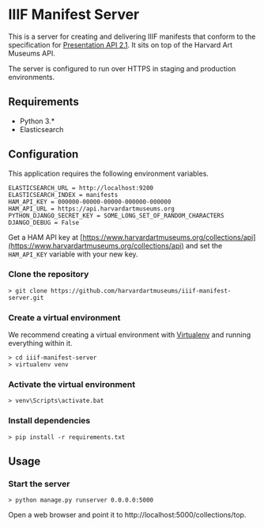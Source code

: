 # IIIF Manifest Server

This is a server for creating and delivering IIIF manifests that conform to the specification for [Presentation API 2.1](http://iiif.io/api/presentation/2.1/). It sits on top of the Harvard Art Museums API.  

The server is configured to run over HTTPS in staging and production environments.  

## Requirements

* Python 3.*
* Elasticsearch

## Configuration

This application requires the following environment variables.  

```
ELASTICSEARCH_URL = http://localhost:9200
ELASTICSEARCH_INDEX = manifests
HAM_API_KEY = 000000-00000-00000-000000-000000
HAM_API_URL = https://api.harvardartmuseums.org
PYTHON_DJANGO_SECRET_KEY = SOME_LONG_SET_OF_RANDOM_CHARACTERS
DJANGO_DEBUG = False
```

Get a HAM API key at [https://www.harvardartmuseums.org/collections/api](https://www.harvardartmuseums.org/collections/api) and set the `HAM_API_KEY` variable with your new key.

### Clone the repository
```
> git clone https://github.com/harvardartmuseums/iiif-manifest-server.git
```

### Create a virtual environment
We recommend creating a virtual environment with [Virtualenv](https://pypi.org/project/virtualenv/) and running everything within it.

```
> cd iiif-manifest-server
> virtualenv venv
```

### Activate the virtual environment
```
> venv\Scripts\activate.bat
```

### Install dependencies  
```
> pip install -r requirements.txt
```

## Usage

### Start the server
```
> python manage.py runserver 0.0.0.0:5000
```

Open a web browser and point it to http://localhost:5000/collections/top.